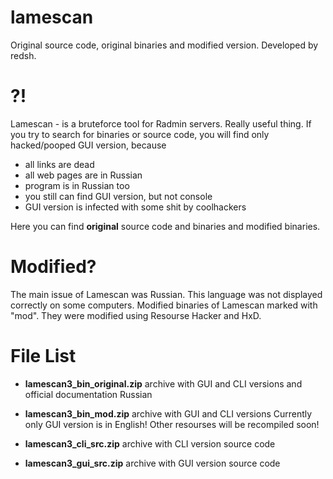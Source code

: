 # lamescan

Original source code, original binaries and modified version.
Developed by redsh.

# ?!

Lamescan - is a bruteforce tool for Radmin servers. Really useful thing. If you try to search for binaries or source code, you will find only hacked/pooped GUI version, because
- all links are dead
- all web pages are in Russian
- program is in Russian too
- you still can find GUI version, but not console
- GUI version is infected with some shit by coolhackers

Here you can find **original** source code and binaries and modified binaries.

# Modified?

The main issue of Lamescan was Russian. This language was not displayed correctly on some computers. Modified binaries of Lamescan marked with "mod". They were modified using Resourse Hacker and HxD.

# File List

 - **lamescan3_bin_original.zip**
   archive with GUI and CLI versions and official documentation
   Russian
 
 - **lamescan3_bin_mod.zip**
   archive with GUI and CLI versions
   Currently only GUI version is in English!
   Other resourses will be recompiled soon!
   
 - **lamescan3_cli_src.zip**
   archive with CLI version source code
   
 - **lamescan3_gui_src.zip**
   archive with GUI version source code
   